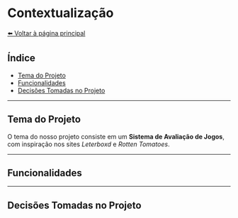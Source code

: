 # Contextualização
[⬅️ Voltar à página principal](../README.md)

## Índice

- [Tema do Projeto](#tema-do-projeto)
- [Funcionalidades](#funcionalidades)
- [Decisões Tomadas no Projeto](#decisoes-tomadas-no-projeto)

---

## Tema do Projeto

O tema do nosso projeto consiste em um **Sistema de Avaliação de Jogos**, com inspiração nos sites *Leterboxd* e *Rotten Tomatoes*.

---

## Funcionalidades



---

## Decisões Tomadas no Projeto


